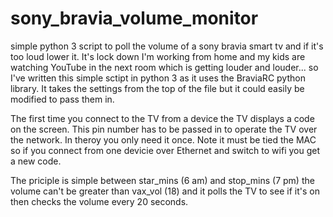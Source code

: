 # sony_bravia_volume_monitor
simple python 3 script to poll the volume of a sony bravia smart tv and if it's too loud lower it.
It's lock down I'm working from home and my kids are watching YouTube in the next room which is getting louder and louder... so I've written this simple sctipt in python 3 as it uses the BraviaRC python library. It takes the settings from the top of the file but it could easily be modified to pass them in. 

The first time you connect to the TV from a device the TV displays a code on the screen. This pin number has to be passed in to operate the TV over the network. In theroy you only need it once. Note it must be tied the MAC so if you connect from one devicie over Ethernet and switch to wifi you get a new code.

The priciple is simple between star_mins (6 am)  and stop_mins (7 pm) the volume can't be greater than vax_vol (18) and it polls the TV to see if it's on then checks the volume every 20 seconds.
